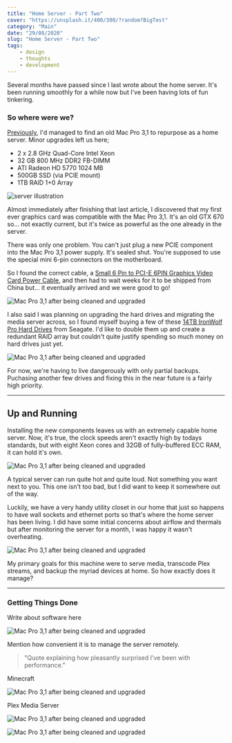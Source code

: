 ```yaml
---
title: "Home Server - Part Two"
cover: "https://unsplash.it/400/300/?random?BigTest"
category: "Main"
date: "29/08/2020"
slug: "Home Server - Part Two"
tags:
    - design
    - thoughts
    - development
---
```


<!--- NOTE: This journal entry is being written during quarantine for the COVID-19 pandemic --->

Several months have passed since I last wrote about the home server. It's been running smoothly for a while now but I've been having lots of fun tinkering.

<div class="note illustration">
    <h3>So where were we?</h3>
    <p>
        <a href="/home-server-part-one">Previously</a>, I'd managed to find an old Mac Pro 3,1 to repurpose as a home server. Minor upgrades left us here;
    </p>
    <ul>
        <li>2 x 2.8 GHz Quad-Core Intel Xeon</li>
        <li>32 GB 800 MHz DDR2 FB-DIMM</li>
        <li>ATI Radeon HD 5770 1024 MB</li>
        <li>500GB SSD (via PCIE mount)</li>
        <li>1TB RAID 1+0 Array</li>
    </ul>
    <img class="illustration" src="/icons/server.svg" alt="server illustration" />
</div>

Almost immediately after finishing that last article, I discovered that my first ever graphics card was compatible with the Mac Pro 3,1. It's an old GTX 670 so... not exactly current, but it's twice as powerful as the one already in the server.

There was only one problem. You can't just plug a new PCIE component into the Mac Pro 3,1 power supply. It's sealed shut. You're supposed to use the special mini 6-pin connectors on the motherboard.

So I found the correct cable, a [Small 6 Pin to PCI-E 6PIN Graphics Video Card Power Cable](https://www.amazon.co.uk/BGNing-Small-Graphics-Video-Connector/dp/B07MCTCF79), and then had to wait weeks for it to be shipped from China but... it eventually arrived and we were good to go!

![Mac Pro 3,1 after being cleaned and upgraded](/GTX-670.jpg)

I also said I was planning on upgrading the hard drives and migrating the media server across, so I found myself buying a few of these [14TB IronWolf Pro Hard Drives](https://www.amazon.co.uk/gp/product/B07GTGDZP8/ref=ppx_yo_dt_b_asin_title_o04_s00?ie=UTF8&psc=1) from Seagate. I'd like to double them up and create a redundant RAID array but couldn't quite justify spending so much money on hard drives just yet.

![Mac Pro 3,1 after being cleaned and upgraded](/HDD.jpg)

For now, we're having to live dangerously with only partial backups. Puchasing another few drives and fixing this in the near future is a fairly high priority.

---

## Up and Running

Installing the new components leaves us with an extremely capable home server. Now, it's true, the clock speeds aren't exactly high by todays standards, but with eight Xeon cores and 32GB of fully-buffered ECC RAM, it can hold it's own.

![Mac Pro 3,1 after being cleaned and upgraded](/Home-Server-Interior.jpg)

A typical server can run quite hot and quite loud. Not something you want next to you. This one isn't too bad, but I did want to keep it somewhere out of the way.

Luckily, we have a very handy utility closet in our home that just so happens to have wall sockets and ethernet ports so that's where the home server has been living. I did have some initial concerns about airflow and thermals but after monitoring the server for a month, I was happy it wasn't overheating.

![Mac Pro 3,1 after being cleaned and upgraded](/Home-Server-Closet.jpg)

My primary goals for this machine were to serve media, transcode Plex streams, and backup the myriad devices at home. So how exactly does it manage?

---

### Getting Things Done

Write about software here


![Mac Pro 3,1 after being cleaned and upgraded](/Server-Screen.JPG)

Mention how convenient it is to manage the server remotely.

> "Quote explaining how pleasantly surprised I've been with performance."

Minecraft

![Mac Pro 3,1 after being cleaned and upgraded](/Minecraft-Server.jpg)

Plex Media Server

![Mac Pro 3,1 after being cleaned and upgraded](/Plex-Library.PNG)

![Mac Pro 3,1 after being cleaned and upgraded](/Plex-Artist.PNG)
